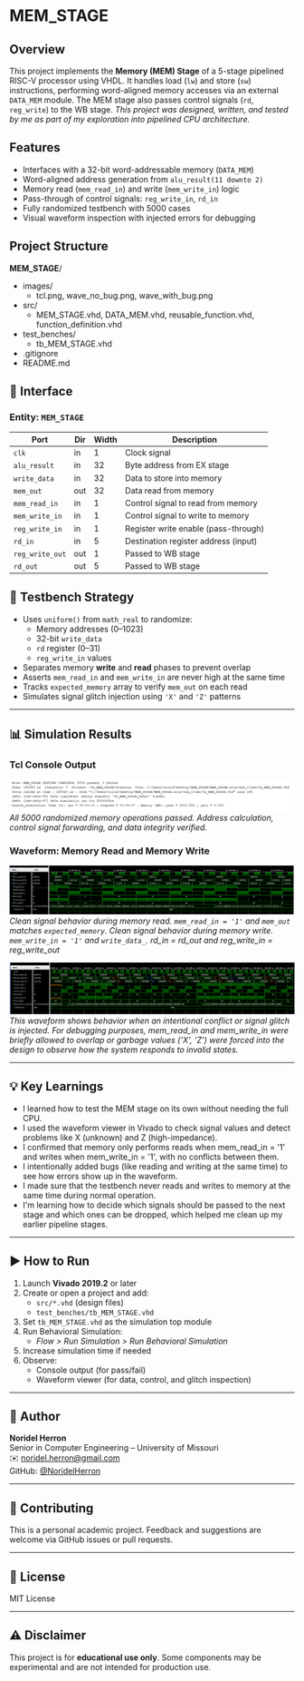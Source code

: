 # MEM_STAGE
## Overview
This project implements the **Memory (MEM) Stage** of a 5-stage pipelined RISC-V processor using VHDL. It handles load (`lw`) and store (`sw`) instructions, performing word-aligned memory accesses via an external `DATA_MEM` module. The MEM stage also passes control signals (`rd`, `reg_write`) to the WB stage.
*This project was designed, written, and tested by me as part of my exploration into pipelined CPU architecture.*

## Features
- Interfaces with a 32-bit word-addressable memory (`DATA_MEM`)
- Word-aligned address generation from `alu_result(11 downto 2)`
- Memory read (`mem_read_in`) and write (`mem_write_in`) logic
- Pass-through of control signals: `reg_write_in`, `rd_in`
- Fully randomized testbench with 5000 cases
- Visual waveform inspection with injected errors for debugging

## Project Structure
**MEM_STAGE**/
- images/
    - tcl.png, wave_no_bug.png, wave_with_bug.png
- src/
    - MEM_STAGE.vhd, DATA_MEM.vhd, reusable_function.vhd, function_definition.vhd
- test_benches/
    - tb_MEM_STAGE.vhd
- .gitignore
- README.md

## 🔌 Interface

### Entity: `MEM_STAGE`

| Port            | Dir  | Width | Description                           |
|-----------------|------|--------|---------------------------------------|
| `clk`           | in   | 1      | Clock signal                          |
| `alu_result`    | in   | 32     | Byte address from EX stage            |
| `write_data`    | in   | 32     | Data to store into memory             |
| `mem_out`       | out  | 32     | Data read from memory                 |
| `mem_read_in`   | in   | 1      | Control signal to read from memory    |
| `mem_write_in`  | in   | 1      | Control signal to write to memory     |
| `reg_write_in`  | in   | 1      | Register write enable (pass-through)  |
| `rd_in`         | in   | 5      | Destination register address (input)  |
| `reg_write_out` | out  | 1      | Passed to WB stage                    |
| `rd_out`        | out  | 5      | Passed to WB stage                    |

## 🧪 Testbench Strategy
- Uses `uniform()` from `math_real` to randomize:
  - Memory addresses (0–1023)
  - 32-bit `write_data`
  - `rd` register (0–31)
  - `reg_write_in` values
- Separates memory **write** and **read** phases to prevent overlap
- Asserts `mem_read_in` and `mem_write_in` are never high at the same time
- Tracks `expected_memory` array to verify `mem_out` on each read
- Simulates signal glitch injection using `'X'` and `'Z'` patterns

---

## 📊 Simulation Results

### Tcl Console Output
![Tcl Output – 5000 Cases](images/tcl.png)  
*All 5000 randomized memory operations passed. Address calculation, control signal forwarding, and data integrity verified.*

### Waveform: Memory Read and Memory Write
![Waveform Example – Read](images/wave_no_bug.png)  
*Clean signal behavior during memory read. `mem_read_in = '1'` and `mem_out` matches `expected_memory`.*
*Clean signal behavior during memory write. `mem_write_in = '1'` and `write_data_`.*
*rd_in = rd_out and reg_write_in = reg_write_out*

![Waveform Example – Write](images/wave_with_bug.png)  
*This waveform shows behavior when an intentional conflict or signal glitch is injected. For debugging purposes, mem_read_in and mem_write_in were briefly allowed to overlap or garbage values ('X', 'Z') were forced into the design to observe how the system responds to invalid states.*

---

## 💡 Key Learnings
- I learned how to test the MEM stage on its own without needing the full CPU.
- I used the waveform viewer in Vivado to check signal values and detect problems like X (unknown) and Z (high-impedance).
- I confirmed that memory only performs reads when mem_read_in = '1' and writes when mem_write_in = '1', with no conflicts between them.
- I intentionally added bugs (like reading and writing at the same time) to see how errors show up in the waveform.
- I made sure that the testbench never reads and writes to memory at the same time during normal operation.
- I'm learning how to decide which signals should be passed to the next stage and which ones can be dropped, which helped me clean up my earlier pipeline stages.

---

## ▶️ How to Run

1. Launch **Vivado 2019.2** or later
2. Create or open a project and add:
    - `src/*.vhd` (design files)
    - `test_benches/tb_MEM_STAGE.vhd`
3. Set `tb_MEM_STAGE.vhd` as the simulation top module
4. Run Behavioral Simulation:
    - *Flow > Run Simulation > Run Behavioral Simulation*
5. Increase simulation time if needed
6. Observe:
    - Console output (for pass/fail)
    - Waveform viewer (for data, control, and glitch inspection)

---

## 👤 Author
**Noridel Herron**  
Senior in Computer Engineering – University of Missouri  
✉️ noridel.herron@gmail.com  
GitHub: [@NoridelHerron](https://github.com/NoridelHerron)

---

## 🤝 Contributing
This is a personal academic project. Feedback and suggestions are welcome via GitHub issues or pull requests.

---

## 📜 License
MIT License

---

## ⚠️ Disclaimer
This project is for **educational use only**. Some components may be experimental and are not intended for production use.
